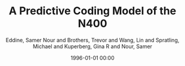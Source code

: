 ---
layout: post
title: A Predictive Coding Model of the N400

date: 1996-01-01 00:00
author: Eddine, Samer Nour and Brothers, Trevor and Wang, Lin and Spratling, Michael and Kuperberg, Gina R and Nour, Samer
journal: bioRxiv

year: 2023
---